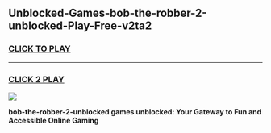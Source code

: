 
## Unblocked-Games-bob-the-robber-2-unblocked-Play-Free-v2ta2
<h3>
<a href="https://premium76.site?title=bob-the-robber-2-unblocked&ref=23A">CLICK TO PLAY</a></h3>
<hr>

<h3>
<a href="https://premium76.site?title=bob-the-robber-2-unblocked&ref=23A">CLICK 2 PLAY</a>
  
</h3>

<a href="https://premium76.site?title=bob-the-robber-2-unblocked&ref=23A"><img src="https://clearcache.store/games.png"></a>


**bob-the-robber-2-unblocked games unblocked: Your Gateway to Fun and Accessible Online Gaming**
